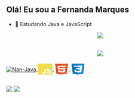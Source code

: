 ## Olá! Eu sou a Fernanda Marques

- 🌱 Estudando Java e JavaScript

<div align="center">
  <a href="https://github.com/nandamarques">
  <img height="180em" src="https://github-readme-stats.vercel.app/api?username=nandamarques&show_icons=true&theme=react&include_all_commits=true&count_private=true"/>
    
 ##
    
  <img height="180em" src="https://github-readme-stats.vercel.app/api/top-langs/?username=nandamarques&layout=compact&langs_count=7&theme=react"/>
</div>
  <div style="display: inline_block"><br>
  <img align="center" alt="Nan-Java" height="30" width="40" src="https://cdn.jsdelivr.net/gh/devicons/devicon/icons/java/java-original.svg"/>
  <img align="center" alt="Nan-Js" height="30" width="40" src="https://raw.githubusercontent.com/devicons/devicon/master/icons/javascript/javascript-plain.svg">
  <img align="center" alt="Nan-HTML" height="30" width="40" src="https://raw.githubusercontent.com/devicons/devicon/master/icons/html5/html5-original.svg">
  <img align="center" alt="Nan-CSS" height="30" width="40" src="https://raw.githubusercontent.com/devicons/devicon/master/icons/css3/css3-original.svg">
</div>
  
 ##
  
  <div>
  <a href = "mailto:fernandasantos30015@gmail.com"><img src="https://img.shields.io/badge/-Gmail-%23333?style=for-the-badge&logo=gmail&logoColor=white" target="_blank"></a>
  <a href="https://www.linkedin.com/in/fernandamarquesdev/" target="_blank"><img src="https://img.shields.io/badge/-LinkedIn-%230077B5?style=for-the-badge&logo=linkedin&logoColor=white" target="_blank"></a> 
  </div>
